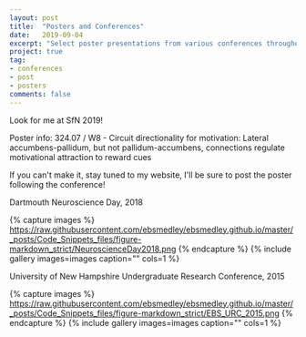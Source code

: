 ```yaml
---
layout: post
title:  "Posters and Conferences"
date:   2019-09-04
excerpt: "Select poster presentations from various conferences throughout the years"
project: true
tag:
- conferences
- post
- posters
comments: false
---
```


Look for me at SfN 2019!

Poster info: 324.07 / W8 - Circuit directionality for motivation: Lateral accumbens-pallidum, but not pallidum-accumbens, connections regulate motivational attraction to reward cues

If you can't make it, stay tuned to my website, I'll be sure to post the poster following the conference!

Dartmouth Neuroscience Day, 2018

{% capture images %}
    https://raw.githubusercontent.com/ebsmedley/ebsmedley.github.io/master/_posts/Code_Snippets_files/figure-markdown_strict/NeuroscienceDay2018.png
{% endcapture %}
{% include gallery images=images caption="" cols=1 %}


University of New Hampshire Undergraduate Research Conference, 2015

{% capture images %}
    https://raw.githubusercontent.com/ebsmedley/ebsmedley.github.io/master/_posts/Code_Snippets_files/figure-markdown_strict/EBS_URC_2015.png
{% endcapture %}
{% include gallery images=images caption="" cols=1 %}

